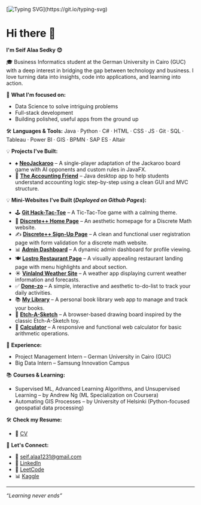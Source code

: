 [![Typing SVG](https://readme-typing-svg.demolab.com?font=Fira+Code&size=25&pause=1000&width=700&separator=%3C&lines=System.out.println(%22Always+aspire+for+beauty%22);)](https://git.io/typing-svg)
# Hi there 👋  
**I'm Seif Alaa Sedky 😊**

🎓 Business Informatics student at the German University in Cairo (GUC) with a deep interest in bridging the gap between technology and business. I love turning data into insights, code into applications, and learning into action.

🚀 **What I'm focused on:**
- Data Science to solve intriguing problems 
- Full-stack development 
- Building polished, useful apps from the ground up

🛠️ **Languages & Tools:**
Java · Python · C# · HTML · CSS · JS · Git · SQL · Tableau · Power BI · GIS · BPMN · SAP ES · Altair

💡 **Projects I've Built:**
- ♠️ [**NeoJackaroo**](https://github.com/Seif-Sedky/NeoJackaroo) – A single-player adaptation of the Jackaroo board game with AI opponents and custom rules in JavaFX.
- 🎯 [**The Accounting Friend**](https://github.com/seif-sedky/theAccountingFriend) – Java desktop app to help students understand accounting logic step-by-step using a clean GUI and MVC structure.

💡 **Mini-Websites I've Built (_Deployed on Github Pages_):**
- 🕹️ [**Git Hack-Tac-Toe**](https://github.com/Seif-Sedky/git-hack-toe) – A Tic-Tac-Toe game with a calming theme.  
- 📘 [**Discrete++ Home Page**](https://github.com/Seif-Sedky/discrete-math-home-page) – An aesthetic homepage for a Discrete Math website.  
- ✍️ [**Discrete++ Sign-Up Page**](https://github.com/Seif-Sedky/signup-page) – A clean and functional user registration page with form validation for a discrete math website.  
- 📊 [**Admin Dashboard**](https://github.com/Seif-Sedky/admin-dashboard) – A dynamic admin dashboard for profile viewing.  
- 🍽️ [**Lostro Restaurant Page**](https://github.com/Seif-Sedky/resturant-page) – A visually appealing restaurant landing page with menu highlights and about section.  
- ☀️ [**Vinlalnd Weather Site**](https://github.com/Seif-Sedky/weather-site) – A weather app displaying current weather information and forecasts.  
- ✅ [**Done-zo**](https://github.com/Seif-Sedky/to-do-list) – A simple, interactive and aesthetic to-do-list to track your daily activities.  
- 📚 [**My Library**](https://github.com/Seif-Sedky/my-library) – A personal book library web app to manage and track your books.  
- 🎨 [**Etch-A-Sketch**](https://github.com/Seif-Sedky/etch-a-sketch) – A browser-based drawing board inspired by the classic Etch-A-Sketch toy.  
- 🧮 [**Calculator**](https://github.com/Seif-Sedky/calculator) – A responsive and functional web calculator for basic arithmetic operations.  

💼 **Experience:**
- Project Management Intern – German University in Cairo (GUC)  
- Big Data Intern – Samsung Innovation Campus  

📚 **Courses & Learning:**
- Supervised ML, Advanced Learning Algorithms, and Unsupervised Learning – by Andrew Ng (ML Specialization on Coursera)
- Automating GIS Processes – by University of Helsinki (Python-focused geospatial data processing)

🛠️ **Check my Resume:**
- 📝 [CV](https://drive.google.com/drive/folders/1qIJBCPEx89ZLRZacu8VLLqbhvzawZoAE?dmr=1&ec=wgc-drive-hero-goto)

💬 **Let's Connect:**
- 📧 [seif.alaa1231@gmail.com](mailto:seif.alaa1231@gmail.com)
- 💼 [LinkedIn](https://linkedin.com/in/seifAlaa02)
- 🧠 [LeetCode](https://leetcode.com/u/4npTlcgx2e/)
- 📊 [Kaggle](https://www.kaggle.com/seifalaa02)

---

_“Learning never ends”_
